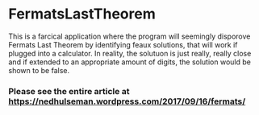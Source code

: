 # FermatsLastTheorem
This is a farcical application where the program will seemingly disporove Fermats Last Theorem by identifying feaux solutions,
that will work if plugged into a calculator. In reality, the solutuon is just really, really close and if extended to an appropriate 
amount of digits, the solution would be shown to be false.

### Please see the entire article at https://nedhulseman.wordpress.com/2017/09/16/fermats/
